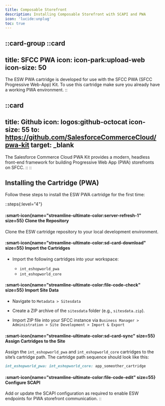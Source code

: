 ```yaml
---
title: Composable Storefront
description: Installing Composable Storefront with SCAPI and PWA
icon: 'lucide:unplug'
toc: true
---
```



::card-group
  ::card
  ---
  title: SFCC PWA
  icon: icon-park:upload-web
  icon-size: 50
  ---
  The ESW PWA cartridge is developed for use with the SFCC PWA (SFCC Progressive Web-App) Kit. To use this cartridge make sure you already have a working PWA environment.
  ::

  ::card
  ---
  title: Github
  icon: logos:github-octocat
  icon-size: 55
  to: https://github.com/SalesforceCommerceCloud/pwa-kit
  target: _blank
  ---
  The Salesforce Commerce Cloud PWA Kit provides a modern, headless front-end framework for building Progressive Web App (PWA) storefronts on SFCC.
  ::
::  


## Installing the Cartridge (PWA)

Follow these steps to install the ESW PWA cartridge for the first time:

::steps{:level="4"}
  #### :smart-icon{name="streamline-ultimate-color:server-refresh-1" size=55}  Clone the Repository

  Clone the ESW cartridge repository to your local development environment.


  #### :smart-icon{name="streamline-ultimate-color:sd-card-download" size=55}  Import the Cartridges
  
  - Import the following cartridges into your workspace:
  
    - `int_eshopworld_pwa`
    - `int_eshopworld_core`

  #### :smart-icon{name="streamline-ultimate-color:file-code-check" size=55}  Import Site Data

  - Navigate to `Metadata > Sitesdata`

  - Create a ZIP archive of the `sitesdata` folder (e.g., `sitesdata.zip`).

  - Import ZIP file into your SFCC instance via `Business Manager > Administration > Site Development > Import & Export`


  #### :smart-icon{name="streamline-ultimate-color:sd-card-sync" size=55} Assign Cartridges to the Site

  Assign the `int_eshopworld_pwa` and `int_eshopworld_core` cartridges to the site’s cartridge path. The cartridge path sequence should look like this:

  ```rb
  int_eshopworld_pwa: int_eshopworld_core: app_someother_cartridge
  ```

  #### :smart-icon{name="streamline-ultimate-color:file-code-edit" size=55} Configure SCAPI

  Add or update the SCAPI configuration as required to enable ESW endpoints for PWA storefront communication.
::